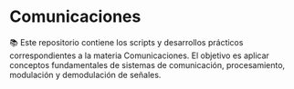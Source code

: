 # Comunicaciones
📚 Este repositorio contiene los scripts y desarrollos prácticos correspondientes a la materia Comunicaciones. El objetivo es aplicar conceptos fundamentales de sistemas de comunicación, procesamiento, modulación y demodulación de señales.
